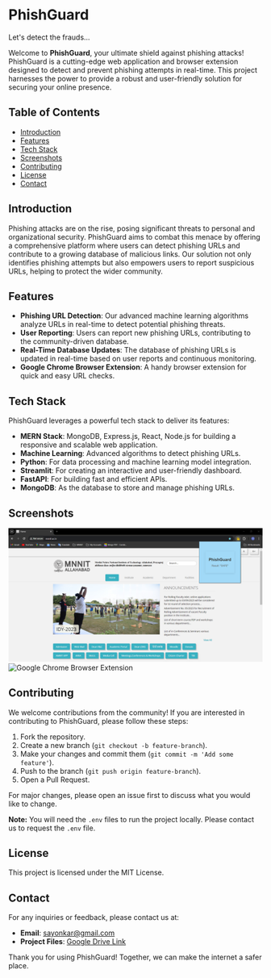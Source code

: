 # PhishGuard

Let's detect the frauds...

Welcome to **PhishGuard**, your ultimate shield against phishing attacks! PhishGuard is a cutting-edge web application and browser extension designed to detect and prevent phishing attempts in real-time. This project harnesses the power to provide a robust and user-friendly solution for securing your online presence.

## Table of Contents

- [Introduction](#introduction)
- [Features](#features)
- [Tech Stack](#tech-stack)
- [Screenshots](#screenshots)
- [Contributing](#contributing)
- [License](#license)
- [Contact](#contact)

## Introduction

Phishing attacks are on the rise, posing significant threats to personal and organizational security. PhishGuard aims to combat this menace by offering a comprehensive platform where users can detect phishing URLs and contribute to a growing database of malicious links. Our solution not only identifies phishing attempts but also empowers users to report suspicious URLs, helping to protect the wider community.

## Features

- **Phishing URL Detection**: Our advanced machine learning algorithms analyze URLs in real-time to detect potential phishing threats.
- **User Reporting**: Users can report new phishing URLs, contributing to the community-driven database.
- **Real-Time Database Updates**: The database of phishing URLs is updated in real-time based on user reports and continuous monitoring.
- **Google Chrome Browser Extension**: A handy browser extension for quick and easy URL checks.

## Tech Stack

PhishGuard leverages a powerful tech stack to deliver its features:

- **MERN Stack**: MongoDB, Express.js, React, Node.js for building a responsive and scalable web application.
- **Machine Learning**: Advanced algorithms to detect phishing URLs.
- **Python**: For data processing and machine learning model integration.
- **Streamlit**: For creating an interactive and user-friendly dashboard.
- **FastAPI**: For building fast and efficient APIs.
- **MongoDB**: As the database to store and manage phishing URLs.

## Screenshots

![Home Page](Screenshots/Extension.png)
![Google Chrome Browser Extension](link-to-screenshot3)

## Contributing

We welcome contributions from the community! If you are interested in contributing to PhishGuard, please follow these steps:

1. Fork the repository.
2. Create a new branch (`git checkout -b feature-branch`).
3. Make your changes and commit them (`git commit -m 'Add some feature'`).
4. Push to the branch (`git push origin feature-branch`).
5. Open a Pull Request.

For major changes, please open an issue first to discuss what you would like to change.

**Note:** You will need the `.env` files to run the project locally. Please contact us to request the `.env` file.

## License

This project is licensed under the MIT License.

## Contact

For any inquiries or feedback, please contact us at:

- **Email**: sayonkar@gmail.com
- **Project Files**: [Google Drive Link](https://drive.google.com/drive/folders/1IIGDxj_7mj8srbB3Obm-wFnROjSao63X?usp=sharing)

Thank you for using PhishGuard! Together, we can make the internet a safer place.
